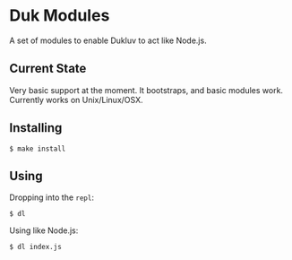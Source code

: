 # Duk Modules

A set of modules to enable Dukluv to act like Node.js.

## Current State

Very basic support at the moment.  It bootstraps, and basic modules work.  Currently works on Unix/Linux/OSX.

## Installing

```
$ make install
```

## Using

Dropping into the `repl`:

```
$ dl
```

Using like Node.js:

```
$ dl index.js
```
